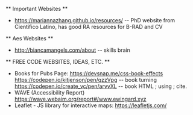 ** Important Websites **
- https://mariannazhang.github.io/resources/ -- PhD website from Cientifico Latino, has good RA resources for B-RAD and CV

** Aes Websites **
- http://biancamangels.com/about -- skills brain

** FREE CODE WEBSITES, IDEAS, ETC. **
- Books for Pubs Page:
    https://devsnap.me/css-book-effects
    https://codepen.io/kitjenson/pen/qzzVpg -- book turning
    https://codepen.io/create_vc/pen/arvvXL -- book HTML ; using ; cite.
- WAVE (Accessibility Report)
    https://wave.webaim.org/report#/www.ewingard.xyz
- Leaflet - JS library for interactive maps:
    https://leafletjs.com/
